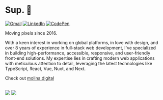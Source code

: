 # Sup. 🫡

[![Gmail](https://img.shields.io/badge/Gmail-D14836?style=for-the-badge&logo=gmail&logoColor=white)](mailto:molinamw@gmail.com)
[![LinkedIn](https://img.shields.io/badge/linkedin-%230077B5.svg?style=for-the-badge&logo=linkedin&logoColor=white)](https://www.linkedin.com/in/josmolmor/)
[![CodePen](https://img.shields.io/badge/Codepen-000000?style=for-the-badge&logo=codepen&logoColor=white)](https://codepen.io/jmmolina)
<br />

Moving pixels since 2016. 

With a keen interest in working on global platforms, in love with design, and over 8 years of experience in full-stack web development, I've specialized in building high-performance, accessible, responsive, and user-friendly front-end solutions. My expertise lies in crafting modern web applications with meticulous attention to detail, leveraging the latest technologies like TypeScript, React, Vue, Nuxt, and Next.

Check out [molina.digital](https://molina.digital)

<br/>
<picture>
  <source
    srcset="https://github-readme-stats-jose-m-molinas-projects.vercel.app/api?username=josmolmor&theme=dark"
    media="(prefers-color-scheme: dark)"
  />
  <source
    srcset="https://github-readme-stats-jose-m-molinas-projects.vercel.app/api?username=josmolmor"
    media="(prefers-color-scheme: light), (prefers-color-scheme: no-preference)"
  />
  <img src="https://github-readme-stats-jose-m-molinas-projects.vercel.app/api?username=josmolmor&theme=dark" />
</picture>

<picture>
  <source
    srcset="https://github-readme-stats-jose-m-molinas-projects.vercel.app/api/top-langs?username=josmolmor&layout=compact&langs_count=4&card_width=320&theme=dark"
    media="(prefers-color-scheme: dark)"
  />
  <source
    srcset="https://github-readme-stats-jose-m-molinas-projects.vercel.app/api/top-langs?username=josmolmor&layout=compact&langs_count=4&card_width=320"
    media="(prefers-color-scheme: light), (prefers-color-scheme: no-preference)"
  />
  <img src="https://github-readme-stats-jose-m-molinas-projects.vercel.app/api/top-langs?username=josmolmor&layout=compact&langs_count=4&card_width=320" />
</picture>
